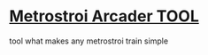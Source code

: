 # [Metrostroi Arcader TOOL](https://steamcommunity.com/sharedfiles/filedetails/?id=2117548301)

tool what makes any metrostroi train simple
